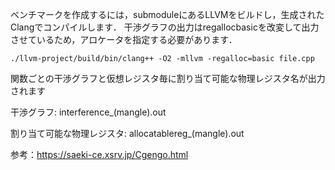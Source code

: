 ベンチマークを作成するには，submoduleにあるLLVMをビルドし，生成されたClangでコンパイルします．
干渉グラフの出力はregallocbasicを改変して出力させているため，アロケータを指定する必要があります．

`./llvm-project/build/bin/clang++ -O2 -mllvm -regalloc=basic file.cpp`

関数ごとの干渉グラフと仮想レジスタ毎に割り当て可能な物理レジスタ名が出力されます

干渉グラフ: interference_(mangle).out

割り当て可能な物理レジスタ: allocatablereg_(mangle).out

参考：https://saeki-ce.xsrv.jp/Cgengo.html
